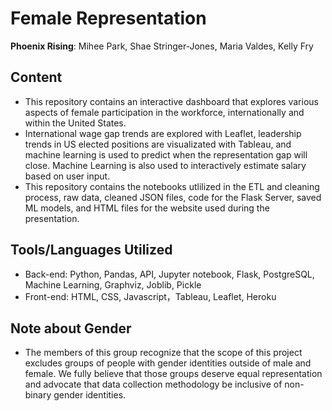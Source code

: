 # Female Representation

<strong>Phoenix Rising</strong>: Mihee Park, Shae Stringer-Jones, Maria Valdes, Kelly Fry

## Content
- This repository contains an interactive dashboard that explores various aspects of female participation in the workforce, internationally and within the United States. 
- International wage gap trends are explored with Leaflet, leadership trends in US elected positions are visualizated with Tableau, and machine learning is used to predict when the representation gap will close. Machine Learning is also used to interactively estimate salary based on user input.
- This repository contains the notebooks utlilized in the ETL and cleaning process, raw data, cleaned JSON files, code for the Flask Server, saved ML models, and HTML files for the website used during the presentation. 
## Tools/Languages Utilized
- Back-end: Python, Pandas, API, Jupyter notebook, Flask, PostgreSQL, Machine Learning, Graphviz, Joblib, Pickle
- Front-end: HTML, CSS, Javascript，Tableau, Leaflet, Heroku
## Note about Gender
- The members of this group recognize that the scope of this project excludes groups of people with gender identities outside of male and female. We fully believe that those groups deserve equal representation and advocate that data collection methodology be inclusive of non-binary gender identities.